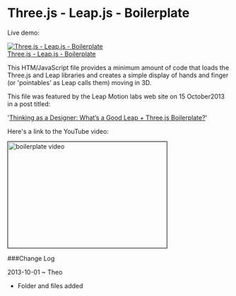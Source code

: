 Three.js - Leap.js - Boilerplate
================================

Live demo:

[![Three.js - Leap.js - Boilerplate][pic]<br>Three.js - Leap.js - Boilerplate][boil]

This HTM/JavaScript file provides a minimum amount of code that loads the Three.js and Leap libraries and creates a simple display of hands and finger (or 'pointables' as Leap calls them) moving in 3D. 

This file was featured by the Leap Motion labs web site on 15 October2013 in a post titled:  

'[Thinking as a Designer: What’s a Good Leap + Three.js Boilerplate?](http://labs.leapmotion.com/post/64166391272/thinking-as-a-designer-whats-a-good-leap-three-js])'

Here's a link to the YouTube video:

<a href="http://www.youtube.com/watch?feature=player_embedded&v=gLxXUcSJyJw" target="_blank">
<img src="http://img.youtube.com/vi/gLxXUcSJyJw/0.jpg" alt="boilerplate video" width="360" height="240" border="1" />
</a>

[pic]: ./boilerplate/leap-threejs-boilerplate-screen-grab-320x240.png "Start here!"
[boil]: http://jaanga.github.io/gestification/cookbook/boilerplate/leap-threejs-boilerplate.html

###Change Log
 
2013-10-01 ~ Theo  
* Folder and files added